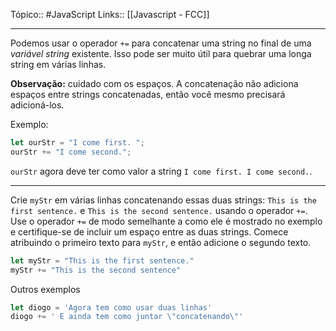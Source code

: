 Tópico:: #JavaScript 
Links:: [[Javascript - FCC]]

---
Podemos usar o operador `+=` para concatenar uma string no final de uma *variável string* existente. Isso pode ser muito útil para quebrar uma longa string em várias linhas.

**Observação:** cuidado com os espaços. A concatenação não adiciona espaços entre strings concatenadas, então você mesmo precisará adicioná-los.

Exemplo:

```js
let ourStr = "I come first. ";
ourStr += "I come second.";
```

`ourStr` agora deve ter como valor a string `I come first. I come second.`.

---

Crie `myStr` em várias linhas concatenando essas duas strings: `This is the first sentence.` e `This is the second sentence.` usando o operador `+=`. Use o operador `+=` de modo semelhante a como ele é mostrado no exemplo e certifique-se de incluir um espaço entre as duas strings. Comece atribuindo o primeiro texto para `myStr`, e então adicione o segundo texto.

```js
let myStr = "This is the first sentence."
myStr += "This is the second sentence"
```

Outros exemplos 

```js
let diogo = 'Agora tem como usar duas linhas'
diogo += ' E ainda tem como juntar \"concatenando\"'
```